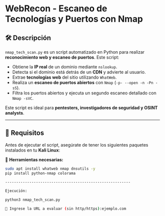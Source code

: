 # WebRecon - Escaneo de Tecnologías y Puertos con Nmap

## 🛠️ Descripción

`nmap_tech_scan.py` es un script automatizado en Python para realizar **reconocimiento web y escaneo de puertos**. Este script:
- Obtiene la **IP real** de un dominio mediante `nslookup`.
- Detecta si el dominio está detrás de un **CDN** y advierte al usuario.
- Extrae **tecnologías web** del sitio utilizando `WhatWeb`.
- Realiza un **escaneo de puertos abiertos** con `Nmap` (`-p- --open -n -Pn -sS`).
- Filtra los puertos abiertos y ejecuta un segundo escaneo detallado con `Nmap -sVC`.

Este script es ideal para **pentesters, investigadores de seguridad y OSINT analysts**.

---

## 🚀 **Requisitos**
Antes de ejecutar el script, asegúrate de tener los siguientes paquetes instalados en tu **Kali Linux**:

📌 **Herramientas necesarias:**
```bash
sudo apt install whatweb nmap dnsutils -y
pip install python-nmap colorama

---------------------------------------------------------

Ejecución:

python3 nmap_tech_scan.py

🔹 Ingrese la URL a evaluar (sin http/https):ejemplo.com
